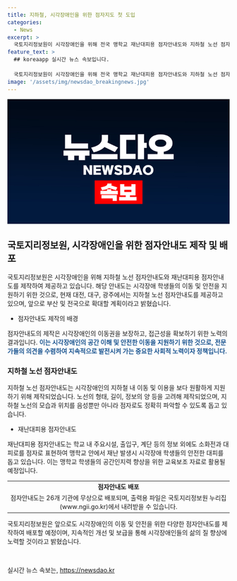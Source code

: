 ```yaml
---
title: 지하철, 시각장애인을 위한 점자지도 첫 도입
categories:
  - News
excerpt: >
  국토지리정보원이 시각장애인을 위해 전국 맹학교 재난대피용 점자안내도와 지하철 노선 점자안내도를 제작하여 제공한다고 밝혔다. 지하철 노선 점자안내도는 시각장애인의 이동 편의를 지원하고 공간정보 전달을 목적으로, 재난대피용 점자안내도는 맹학교 안에서 재난시 안전한 이동을 돕기 위해 만들어졌다. 국토지리정보원은 이를 통해 시각장애인의 이동권을 보장하고, 향후 전국으로 확대할 계획이며, 점자안내도는 무상으로 배포되고 국토지리정보원 누리집에서 내려받을 수 있다. (출처: 정책브리핑)
feature_text: >
  ## koreaapp 실시간 뉴스 속보입니다.

  국토지리정보원이 시각장애인을 위해 전국 맹학교 재난대피용 점자안내도와 지하철 노선 점자안내도를 제작하여 제공한다고 밝혔다. 지하철 노선 점자안내도는 시각장애인의 이동 편의를 지원하고 공간정보 전달을 목적으로, 재난대피용 점자안내도는 맹학교 안에서 재난시 안전한 이동을 돕기 위해 만들어졌다. 국토지리정보원은 이를 통해 시각장애인의 이동권을 보장하고, 향후 전국으로 확대할 계획이며, 점자안내도는 무상으로 배포되고 국토지리정보원 누리집에서 내려받을 수 있다. (출처: 정책브리핑)
image: '/assets/img/newsdao_breakingnews.jpg'
---
```


<p><img src="/assets/img/newsdao_breakingnews.jpg" alt="koreaapp 속보" /></p>

<h2 data-ke-size="size26">국토지리정보원, 시각장애인을 위한 점자안내도 제작 및 배포</h2>

<p>국토지리정보원은 시각장애인을 위해 지하철 노선 점자안내도와 재난대피용 점자안내도를 제작하여 제공하고 있습니다. 해당 안내도는 시각장애 학생들의 이동 및 안전을 지원하기 위한 것으로, 현재 대전, 대구, 광주에서는 지하철 노선 점자안내도를 제공하고 있으며, 앞으로 부산 및 전국으로 확대할 계획이라고 밝혔습니다.</p>

<ul>
  <li>점자안내도 제작의 배경</li>
</ul>

<p>점자안내도의 제작은 시각장애인의 이동권을 보장하고, 접근성을 확보하기 위한 노력의 결과입니다. <b><span style="color: #1a5490;">이는 시각장애인의 공간 이해 및 안전한 이동을 지원하기 위한 것으로, 전문가들의 의견을 수렴하여 지속적으로 발전시켜 가는 중요한 사회적 노력이자 정책입니다.</span></b></p>

<h3>지하철 노선 점자안내도</h3>

<p>지하철 노선 점자안내도는 시각장애인의 지하철 내 이동 및 이용을 보다 원활하게 지원하기 위해 제작되었습니다. 노선의 형태, 길이, 정보의 양 등을 고려해 제작되었으며, 지하철 노선의 모습과 위치를 음성뿐만 아니라 점자로도 정확히 파악할 수 있도록 돕고 있습니다.</p>

<ul>
  <li>재난대피용 점자안내도</li>
</ul>

<p>재난대피용 점자안내도는 학교 내 주요시설, 출입구, 계단 등의 정보 외에도 소화전과 대피로를 점자로 표현하여 맹학교 안에서 재난 발생시 시각장애 학생들의 안전한 대피를 돕고 있습니다. 이는 맹학교 학생들의 공간인지력 향상을 위한 교육보조 자료로 활용될 예정입니다.</p>

<table>
  <tr>
    <td style="text-align: center; height: 17px;"><b>점자안내도 배포</b></td>
  </tr>
  <tr>
    <td style="text-align: center; height: 17px;">점자안내도는 26개 기관에 무상으로 배포되며, 출력용 파일은 국토지리정보원 누리집(www.ngii.go.kr)에서 내려받을 수 있습니다.</td>
  </tr>
</table>

<p>국토지리정보원은 앞으로도 시각장애인의 이동 및 안전을 위한 다양한 점자안내도를 제작하여 배포할 예정이며, 지속적인 개선 및 보급을 통해 시각장애인들의 삶의 질 향상에 노력할 것이라고 밝혔습니다.</p>

<p data-ke-size="size16">&nbsp;</p>
실시간 뉴스 속보는, <a href="https://newsdao.kr" rel="dofollow">https://newsdao.kr</a>


